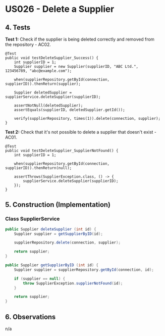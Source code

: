 # US026 - Delete a Supplier

## 4. Tests 

**Test 1:** Check if the supplier is being deleted correctly and removed from the repository - AC02.

    @Test
    public void testDeleteSupplier_Success() {
        int supplierID = 1;
        Supplier supplier = new Supplier(supplierID, "ABC Ltd.", 123456789, "abc@example.com");

        when(supplierRepository.getById(connection, supplierID)).thenReturn(supplier);

        Supplier deletedSupplier = supplierService.deleteSupplier(supplierID);

        assertNotNull(deletedSupplier);
        assertEquals(supplierID, deletedSupplier.getId());

        verify(supplierRepository, times(1)).delete(connection, supplier);
    }

**Test 2:** Check that it's not possible to delete a supplier that doesn't exist - AC01.

    @Test
    public void testDeleteSupplier_SupplierNotFound() {
        int supplierID = 1;

        when(supplierRepository.getById(connection, supplierID)).thenReturn(null);

        assertThrows(SupplierException.class, () -> {
            supplierService.deleteSupplier(supplierID);
        });
    }

## 5. Construction (Implementation)

### Class SupplierService 

```java
public Supplier deleteSupplier (int id) {
    Supplier supplier = getSupplierByID(id);

    supplierRepository.delete(connection, supplier);

    return supplier;
}
```
```java
public Supplier getSupplierByID (int id) {
    Supplier supplier = supplierRepository.getById(connection, id);

    if (supplier == null) {
        throw SupplierException.supplierNotFound(id);
    }

    return supplier;
}
```

## 6. Observations

n/a